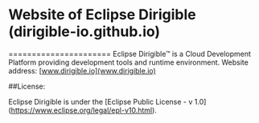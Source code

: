 # Website of Eclipse Dirigible (dirigible-io.github.io)
======================
Eclipse Dirigible™ is a Cloud Development Platform providing development tools and runtime environment.
Website address: [www.dirigible.io](www.dirigible.io)

##License:

Eclipse Dirigible is under the [Eclipse Public License - v 1.0] (https://www.eclipse.org/legal/epl-v10.html).
